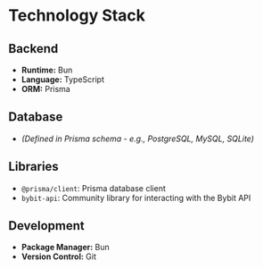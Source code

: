# Technology Stack

## Backend

*   **Runtime:** Bun
*   **Language:** TypeScript
*   **ORM:** Prisma

## Database

*   _(Defined in Prisma schema - e.g., PostgreSQL, MySQL, SQLite)_ 

## Libraries
*   `@prisma/client`: Prisma database client
*   `bybit-api`: Community library for interacting with the Bybit API

## Development

*   **Package Manager:** Bun
*   **Version Control:** Git
